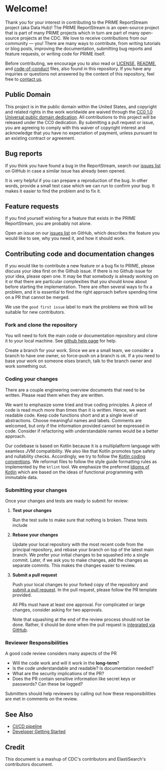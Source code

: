 # Welcome!
Thank you for your interest in contributing to the PRIME ReportStream project (aka Data Hub)! 
The PRIME ReportStream is an open-source project that is part of many PRIME projects which in turn are part of many open-source projects at the CDC. 
We love to receive contributions from our community — you! 
There are many ways to contribute, from writing tutorials or blog posts, improving the documentation, submitting bug reports and feature requests, or writing code for PRIME itself.

Before contributing, we encourage you to also read or [LICENSE](LICENSE),
[README](README.md), and
[code-of-conduct](code-of-conduct.md)
files, also found in this repository. If you have any inquiries or questions not
answered by the content of this repository, feel free to [contact us](mailto:prime@cdc.gov).

## Public Domain
This project is in the public domain within the United States, and copyright and
related rights in the work worldwide are waived through the [CC0 1.0 Universal public domain dedication](https://creativecommons.org/publicdomain/zero/1.0/).
All contributions to this project will be released under the CC0 dedication. By 
submitting a pull request or issue, you are agreeing to comply with this waiver 
of copyright interest and acknowledge that you have no expectation of payment, 
unless pursuant to an existing contract or agreement.

## Bug reports

If you think you have found a bug in the ReportStream, search our [issues list](https://github.com/cdcgov/prime-data-hub/issues) on GitHub in case a similar issue has already been opened.

It is very helpful if you can prepare a reproduction of the bug. In other words, provide a small test case which we can run to confirm your bug. It makes it easier to find the problem and to fix it. 

## Feature requests

If you find yourself wishing for a feature that exists in the PRIME ReportStream, you are probably not alone. 

Open an issue on our [issues list](https://github.com/cdcgov/prime-data-hub/issues) on GitHub, which describes the feature you would like to see, why you need it, and how it should work.

## Contributing code and documentation changes

If you would like to contribute a new feature or a bug fix to PRIME,
please discuss your idea first on the Github issue. 
If there is no Github issue for your idea, please open one. It may be that somebody is already working on it or that there are particular complexities that you should know about before
starting the implementation. 
There are often several ways to fix a problem, and it is essential to find the right approach before spending time on a PR that cannot be merged.

We use the `good first issue` label to mark the problems we think will be suitable for new contributors.

### Fork and clone the repository

You will need to fork the main code or documentation repository and clone it to your local machine. See
[github help page](https://help.github.com/articles/fork-a-repo) for help. 

Create a branch for your work. 
Since we are a small team, we consider a branch to have one owner, so force-push on a branch is ok. 
If a you need to base your work on someone elses branch, talk to the branch owner and work something out.  

### Coding your changes

There are a couple engineering overview documents that need to be written. Please read them when they are written.

We want to emphasize some tried and true coding principles. A piece of code is read much more than times than it is written. Hence, we want readable code. Keep code functions short and at a single level of abstractions. Choose meaningful names and labels. Comments are welcomed, but only if the information provided cannot be expressed in code. Consider if refactoring with understandable names would be a better approach. 

Our codebase is based on Kotlin because it is a multiplatform language with seamless JVM compatibility. We also like that Kotlin promotes type safety and nullability checks. Accordingly, we try to follow the [Kotlin coding conventions](https://kotlinlang.org/docs/reference/coding-conventions.html). We reformat files to follow the style guide formatting rules as implemented by the `ktlint` tool. We emphasize the preferred [Idioms of Kotlin](https://kotlinlang.org/docs/reference/idioms.html) which are based on the ideas of functional programming with immutable data. 



### Submitting your changes

Once your changes and tests are ready to submit for review:

1. **Test your changes**

    Run the test suite to make sure that nothing is broken. These tests include 

2. **Rebase your changes**

    Update your local repository with the most recent code from the principal repository, and rebase your branch on top of the latest main branch. We prefer your initial changes to be squashed into a single commit. Later, if we ask you to make changes, add the changes as separate commits.  This makes the changes easier to review.  

3. **Submit a pull request**

    Push your local changes to your forked copy of the repository and [submit a pull request](https://help.github.com/articles/using-pull-requests). In the pull request, please follow the PR template provided.

    All PRs must have at least one approval. For complicated or large changes, consider asking for two approvals.  
    
    Note that squashing at the end of the review process should not be done. Rather, it should be done when the pull request is [integrated
    via GitHub](https://github.com/blog/2141-squash-your-commits). 

### Reviewer Responsibilities
A good code review considers many aspects of the PR
- Will the code work and will it work in the **long-term**?
- Is the code understandable and readable? Is documentation needed? 
- What are the security implications of the PR?
- Does the PR contain sensitive information like secret keys or passwords? Can these be logged? 

Submitters should help reviewers by calling out how these responsibilities are met in comments on the review. 

## See Also
- [CI/CD pipeline](prime-router/docs/assets/reportstream-deployment.png)
- [Developer Getting Started](prime-router/docs/getting_started.md)
## Credit
This document is a mashup of CDC's contributors and ElastiSearch's contributors document. 
